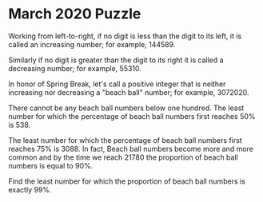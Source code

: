 # March 2020 Puzzle

Working from left-to-right, if no digit is less than the digit to its left, it is called an increasing number; for example, 144589.

Similarly if no digit is greater than the digit to its right it is called a decreasing number; for example, 55310.

In honor of Spring Break, let's call a positive integer that is neither increasing nor decreasing a "beach ball" number; for example, 3072020.

There cannot be any beach ball numbers below one hundred.  The least number for which the percentage of beach ball numbers first reaches 50% is 538.

The least number for which the percentage of beach ball numbers first reaches 75% is 3088.  In fact, Beach ball numbers become more and more common and by the time we reach 21780 the proportion of beach ball numbers is equal to 90%.

Find the least number for which the proportion of beach ball numbers is exactly 99%.
